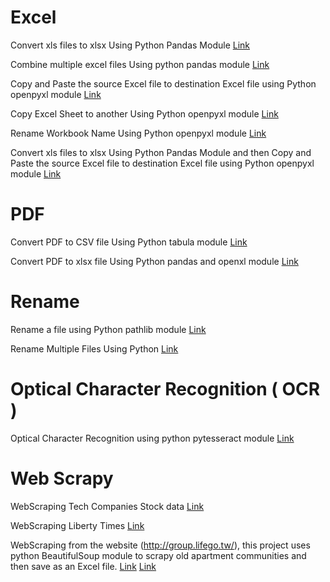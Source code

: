 # Excel
Convert xls files to xlsx Using Python Pandas Module
[Link](./xlsToXlsx.py)

Combine multiple excel files Using python pandas module
[Link](./combineExcelFiles.py)

Copy and Paste the source Excel file to destination Excel file using Python openpyxl module
[Link](./copyPasteExcelFile.py)

Copy Excel Sheet to another Using Python openpyxl module
[Link](./copyPasteSheetToAnotherExcel.py)

Rename Workbook Name Using Python openpyxl module
[Link](./renameExcelWorkbook.py)

Convert xls files to xlsx Using Python Pandas Module and then Copy and Paste the source Excel file to destination Excel file using Python openpyxl module
[Link](./xlsXlsxCopyPaste.py)

# PDF
Convert PDF to CSV file Using Python tabula module
[Link](./convertPDFtoCSV.py)

Convert PDF to xlsx file Using Python pandas and openxl module
[Link](./convertPDFtoXlsx.py)

# Rename
Rename a file using Python pathlib module
[Link](./renameAfile.py)

Rename Multiple Files Using Python
[Link](./renameFiles.py)

# Optical Character Recognition ( OCR )
Optical Character Recognition using python pytesseract module
[Link](./ocrPytesseract.py)

# Web Scrapy
WebScraping Tech Companies Stock data
[Link](./webScrapingTechCompany.py)

WebScraping Liberty Times
[Link](./webScarpyLtnNews.ipynb)

WebScraping from the website (http://group.lifego.tw/), this project uses python BeautifulSoup module to scrapy old apartment communities and then save as an Excel file.
[Link](./webScrapyOldBuildingCsv,py)
[Link](./webScrapyOldBuildingXlsx,py)

